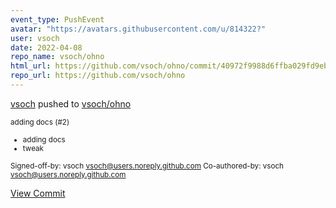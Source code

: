 ```yaml
---
event_type: PushEvent
avatar: "https://avatars.githubusercontent.com/u/814322?"
user: vsoch
date: 2022-04-08
repo_name: vsoch/ohno
html_url: https://github.com/vsoch/ohno/commit/40972f9988d6ffba029fd9ebdee2359e229207db
repo_url: https://github.com/vsoch/ohno
---
```


<a href='https://github.com/vsoch' target='_blank'>vsoch</a> pushed to <a href='https://github.com/vsoch/ohno' target='_blank'>vsoch/ohno</a>

<small>adding docs (#2)

* adding docs
* tweak

Signed-off-by: vsoch <vsoch@users.noreply.github.com>
Co-authored-by: vsoch <vsoch@users.noreply.github.com></small>

<a href='https://github.com/vsoch/ohno/commit/40972f9988d6ffba029fd9ebdee2359e229207db' target='_blank'>View Commit</a>